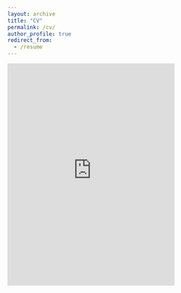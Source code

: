 ```yaml
---
layout: archive
title: "CV"
permalink: /cv/
author_profile: true
redirect_from:
  - /resume
---
```



<!-- <embed src="https://jathurshan0330.github.io/talks/EMBC_2021_Decoding%20of%20Hand%20Gestures%20from%20Electrocorticography%20with%20LSTM%20Based%20Deep%20Neural%20Network.pdf" > -->

<embed src="https://jathurshan0330.github.io/talks/Jathurshan_Pradeepkumar_CV.pdf" width="375" height="500">
